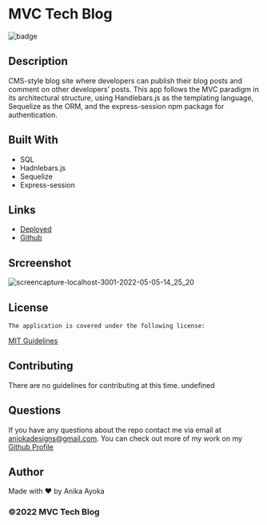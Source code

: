# MVC Tech Blog

 ![badge](https://img.shields.io/badge/license-MIT-blue)
    

  ## Description
  CMS-style blog site where developers can publish their blog posts and comment on other developers’ posts. This app follows the MVC paradigm in its architectural structure, using Handlebars.js as the templating language, Sequelize as the ORM, and the express-session npm package for authentication.



  ## Built With

 * SQL
 * Hadnlebars.js
 * Sequelize
 * Express-session

  ## Links

  * [Deployed](https://floating-shelf-93264.herokuapp.com)
  * [Github](https://github.com/anikayoka/takeit-notes)
  
  ## Srcreenshot
  
  ![screencapture-localhost-3001-2022-05-05-14_25_20](https://user-images.githubusercontent.com/88905488/166995538-39a3ea2d-0b3a-4faf-aa61-09b182234dd9.png)
  
  
  ## License
    The application is covered under the following license:
      
  [MIT Guidelines](https://choosealicense.com/licenses/)
      
  ## Contributing

  There are no guidelines for contributing at this time. undefined

  ## Questions

  If you have any questions about the repo contact me via email at aniokadesigns@gmail.com. You can check out more of my work on my [Github Profile](https://github.com/anikayoka)

  ## Author

  Made with ❤️ by Anika Ayoka
  
  ### ©️2022 MVC Tech Blog